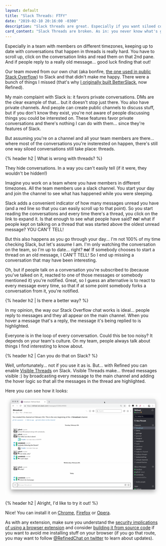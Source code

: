 ```yaml
---
layout: default
title: "Slack Threads: FTFY"
date: "2019-02-10 20:16:00 -0300"
description: "Slack threads are great. Especially if you want siloed conversations."
card_content: "Slack Threads are broken. As in: you never know what's going on broken. Check how you can fix that with this browser extension."
---
```


Especially in a team with members on different timezones, keeping up to date with conversations that happen in threads is really hard. You have to scroll up, click on the conversation links and read them on that 2nd pane. And if people reply to a really old message... good luck finding that out!

<!--more-->
Our team moved from our own chat (aka bonfire, [the one used in public Stack Overflow](https://chat.stackoverflow.com/)) to Slack and that didn't make me happy. There were a bunch of things I missed (that's why [I originally built BetterSlack](https://g3rv4.com/2018/08/betterslack), now Refined).

My main complaint with Slack is: it favors private conversations. DMs are the clear example of that... but it doesn't stop just there. You also have private channels. And people can create public channels to discuss stuff, but if you don't know they exist, you're not aware of people discussing things you could be interested on. These features favor private conversations and there's nothing I can do with them... since they're features of Slack.

But assuming you're on a channel and all your team members are there... where most of the conversations you're insterested on happen, there's still one way siloed conversations still take place: threads.

{% header h2 | What is wrong with threads? %}

They hide conversations. In a way you can't easily tell (if it were, they wouldn't be hidden!)

Imagine you work on a team where you have members in different timezones. All the team members use a slack channel. You start your day and join the channel to see what has happened while you were sleeping.

Slack adds a convenient indicator of how many messages unread you have (and a red line so that you can easily scroll up to that point). So you start reading the conversations and every time there's a thread, you click on the link to expand it. Is that enough to see what people have said? **no**! what if people kept on talking on a thread that was started above the oldest unread message? YOU CAN'T TELL!

But this also happens as you go through your day... I'm not 100% of my time checking Slack, but let's assume I am. I'm only watching the conversation on the team, so I'm up to date... right? **no**! If somebody chooses to start a thread on an old message, I CAN'T TELL! So I end up missing a conversation that may have been interesting.

Oh, but if people talk on a conversation you're subscribed to (because you've talked on it, reacted to one of those messages or somebody mentioned it) you're notified. Great, so I guess an alternative is to react to every message every time, so that if at some point somebody forks a conversation from it, you're notified.

{% header h2 | Is there a better way? %}

In my opinion, the way our Stack Overflow chat works is ideal... people reply to messages and they all appear on the main channel. When you hover a message that's a reply, the message it's being replied to is highlighted.

Everyone is in the loop of every conversation. Could this be too noisy? It depends on your team's culture. On my team, people always talk about things I find interesting to know about.

{% header h2 | Can you do that on Slack? %}

Well, unfortunately... not if you use it as is. But... with Refined you can enable [Visible Threads](/visible-threads) on Slack. Visible Threads make... thread messages visible :) by broadcasting every message to the main channel and adding the hover logic so that all the messages in the thread are highlighted.

Here you can see how it looks:
![](/assets/images/visibleThreads.gif)

{% header h2 | Alright, I'd like to try it out! %}

Nice! You can install it on [Chrome](https://chrome.google.com/webstore/detail/refined-a-tool-for-slack/mgicdolhkaeefgmbhlohfjoafacijbfh), [Firefox](https://addons.mozilla.org/en-US/firefox/addon/refined-a-tool-for-slack/) or [Opera](/opera).

As with any extension, make sure you understand the [security implications of using a browser extension](/security) and consider [building it from source code](https://github.com/g3rv4/Refined) if you want to avoid me installing stuff on your browser (if you go that route, you may want to follow [@RefinedChat on twitter](https://twitter.com/RefinedChat) to learn about updates).
